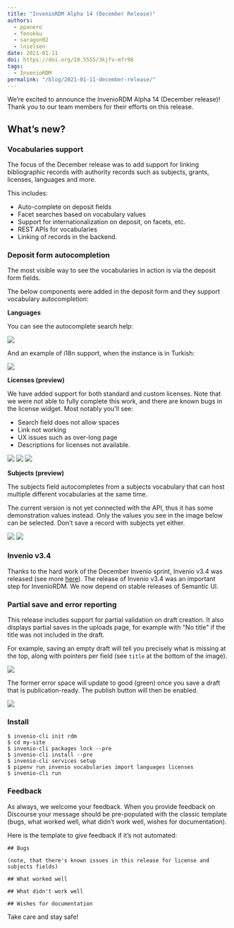 ```yaml
---
title: "InvenioRDM Alpha 14 (December Release)"
authors: 
  - ppanero
  - fenokku
  - saragon02
  - lnielsen
date: 2021-01-11
doi: https://doi.org/10.5555/3kjfv-mfr98
tags: 
  - InvenioRDM
permalink: "/blog/2021-01-11-december-release/"
---
```


We’re excited to announce the InvenioRDM Alpha 14 (December release)! Thank you to our team members for their efforts on this release.

## What’s new?

### Vocabularies support

The focus of the December release was to add support for linking bibliographic records with authority records such as subjects, grants, licenses, languages and more. 

This includes:

- Auto-complete on deposit fields
- Facet searches based on vocabulary values
- Support for internationalization on deposit, on facets, etc.
- REST APIs for vocabularies
- Linking of records in the backend.


### Deposit form autocompletion

The most visible way to see the vocabularies in action is via the deposit form fields.

The below components were added in the deposit form and they support vocabulary autocompletion:

**Languages**

You can see the autocomplete search help:

![](https://codimd.web.cern.ch/uploads/upload_0f6a4248b6ade70453232a3169a0be3e.png)

And an example of i18n support, when the instance is in Turkish:

![](https://codimd.web.cern.ch/uploads/upload_1162c1cc0d211cd2bb7e4eddde1480fd.png)


**Licenses (preview)**

We have added support for both standard and custom licenses. Note that we were not able to fully complete this work, and there are known bugs in the license widget. Most notably you'll see:

- Search field does not allow spaces
- Link not working
- UX issues such as over-long page
- Descriptions for licenses not available.

![](https://codimd.web.cern.ch/uploads/upload_4f0819814051a1b827815b2894e8d6c9.png)
![](https://codimd.web.cern.ch/uploads/upload_96aae4a31af9b4a220c21eca566ab7a7.png)
![](https://codimd.web.cern.ch/uploads/upload_a84cfafab881af6e3019e731bcb7f262.png)


**Subjects (preview)**

The subjects field autocompletes from a subjects vocabulary that can host multiple different vocabularies at the same time. 

The current version is not yet connected with the API, thus it has some demonstration values instead. Only the values you see in the image below can be selected. Don't save a record with subjects yet either.

![](https://codimd.web.cern.ch/uploads/upload_d9b194cd699745641c6eb9060ff62d57.png)
![](https://codimd.web.cern.ch/uploads/upload_ff0edd020454133a9bdaf08465424103.png)


### Invenio v3.4

Thanks to the hard work of the December Invenio sprint, Invenio v3.4 was released (see more [here](https://inveniosoftware.org/blog/2020-12-17-invenio-v340-released/)). The release of Invenio v3.4 was an important step for InvenioRDM. We now depend on stable releases of Semantic UI.

### Partial save and error reporting

This release includes support for partial validation on draft creation. It also displays partial saves in the uploads page, for example with "No title" if the title was not included in the draft.

For example, saving an empty draft will tell you precisely what is missing at the top, along with pointers per field (see `title` at the bottom of the image).

![](https://codimd.web.cern.ch/uploads/upload_39a402a38eaa38e8de0b11769e33b121.png)

The former error space will update to good (green) once you save a draft that is publication-ready. The publish button will then be enabled.

![](https://codimd.web.cern.ch/uploads/upload_b2e7e415ece06d69c9026a1652452683.png)

### Install


```  
$ invenio-cli init rdm
$ cd my-site
$ invenio-cli packages lock --pre
$ invenio-cli install --pre
$ invenio-cli services setup
$ pipenv run invenio vocabularies import languages licenses
$ invenio-cli run
```



### Feedback

As always, we welcome your feedback. When you provide feedback on Discourse your message should be pre-populated with the classic template (bugs, what worked well, what didn’t work well, wishes for documentation).

Here is the template to give feedback if it’s not automated:

```
## Bugs

(note, that there's known issues in this release for license and subjects fields)

## What worked well

## What didn't work well

## Wishes for documentation
```

Take care and stay safe!